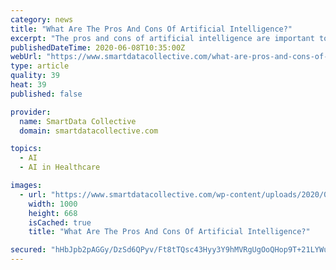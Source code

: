 ```yaml
---
category: news
title: "What Are The Pros And Cons Of Artificial Intelligence?"
excerpt: "The pros and cons of artificial intelligence are important to consider as the technology grows. Here's what to know about it."
publishedDateTime: 2020-06-08T10:35:00Z
webUrl: "https://www.smartdatacollective.com/what-are-pros-and-cons-of-artificial-intelligence/"
type: article
quality: 39
heat: 39
published: false

provider:
  name: SmartData Collective
  domain: smartdatacollective.com

topics:
  - AI
  - AI in Healthcare

images:
  - url: "https://www.smartdatacollective.com/wp-content/uploads/2020/05/shutterstock_1075070774.jpg"
    width: 1000
    height: 668
    isCached: true
    title: "What Are The Pros And Cons Of Artificial Intelligence?"

secured: "hHbJpb2pAGGy/DzSd6QPyv/Ft8tTQsc43Hyy3Y9hMVRgUgOoQHop9T+21LYWuS0Ps8WiWDeAeWmefYA/LIpLYyzqQk30y9ojuE8W1qbmF0uxirqqWtyecTCxORf+viFSBAX/cFf8d3WZ0gSJ0LmS7mNGIKXHoCn07QpOfW3J3DKlw8oVSkHSuXZ/kEcAmZ9bmUSDFxnyQQkrQooqFjPG31Gkkm8lqkJ/wVwRYYmhFsMDwXNVKbElAPw9nvlaQzvD5ORSllzSccuO7mPUS56BqvrXG+ly5iYWZXvSEG+Dbs4fUj+/BEGTUyFNPTDAjtiEWBBQoVS6A0LSJ1GSlQjV28ytD/X9UhkR8nZJjSPa7EacaK29/7Pu+xjW7iZCWJDhOlYNa93gT/j+Ctg0QRAlwAqGvcVLFkNclXK1X4+o2zVkmH/b41CPo0KE9EroH/mxT3Wz2VipR64ej7QXUSj4aHgvkRZPVISQpKzBrG2lCtE=;Wx9rsMrUcNDGhIM6MKBiDw=="
---
```


